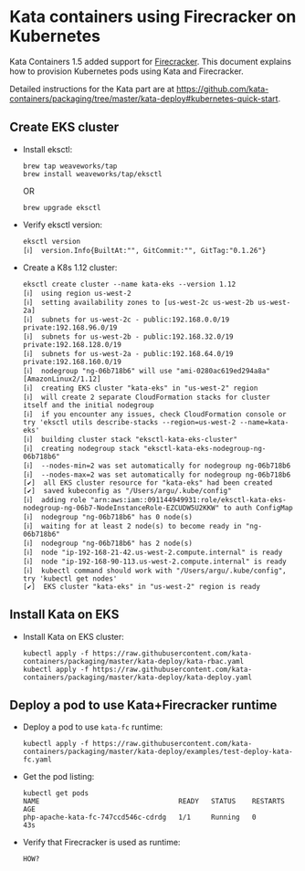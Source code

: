 # Kata containers using Firecracker on Kubernetes

Kata Containers 1.5 added support for [Firecracker](https://aws.amazon.com/blogs/opensource/kata-containers-1-5-firecracker-support/). This document explains how to provision Kubernetes pods using Kata and Firecracker.

Detailed instructions for the Kata part are at https://github.com/kata-containers/packaging/tree/master/kata-deploy#kubernetes-quick-start.

## Create EKS cluster

- Install eksctl:

  ```
  brew tap weaveworks/tap
  brew install weaveworks/tap/eksctl
  ```

  OR

  ```
  brew upgrade eksctl
  ```

- Verify eksctl version:

  ```
  eksctl version
  [ℹ]  version.Info{BuiltAt:"", GitCommit:"", GitTag:"0.1.26"}
  ```

- Create a K8s 1.12 cluster:

	```
	eksctl create cluster --name kata-eks --version 1.12
	[ℹ]  using region us-west-2
	[ℹ]  setting availability zones to [us-west-2c us-west-2b us-west-2a]
	[ℹ]  subnets for us-west-2c - public:192.168.0.0/19 private:192.168.96.0/19
	[ℹ]  subnets for us-west-2b - public:192.168.32.0/19 private:192.168.128.0/19
	[ℹ]  subnets for us-west-2a - public:192.168.64.0/19 private:192.168.160.0/19
	[ℹ]  nodegroup "ng-06b718b6" will use "ami-0280ac619ed294a8a" [AmazonLinux2/1.12]
	[ℹ]  creating EKS cluster "kata-eks" in "us-west-2" region
	[ℹ]  will create 2 separate CloudFormation stacks for cluster itself and the initial nodegroup
	[ℹ]  if you encounter any issues, check CloudFormation console or try 'eksctl utils describe-stacks --region=us-west-2 --name=kata-eks'
	[ℹ]  building cluster stack "eksctl-kata-eks-cluster"
	[ℹ]  creating nodegroup stack "eksctl-kata-eks-nodegroup-ng-06b718b6"
	[ℹ]  --nodes-min=2 was set automatically for nodegroup ng-06b718b6
	[ℹ]  --nodes-max=2 was set automatically for nodegroup ng-06b718b6
	[✔]  all EKS cluster resource for "kata-eks" had been created
	[✔]  saved kubeconfig as "/Users/argu/.kube/config"
	[ℹ]  adding role "arn:aws:iam::091144949931:role/eksctl-kata-eks-nodegroup-ng-06b7-NodeInstanceRole-EZCUDW5U2KKW" to auth ConfigMap
	[ℹ]  nodegroup "ng-06b718b6" has 0 node(s)
	[ℹ]  waiting for at least 2 node(s) to become ready in "ng-06b718b6"
	[ℹ]  nodegroup "ng-06b718b6" has 2 node(s)
	[ℹ]  node "ip-192-168-21-42.us-west-2.compute.internal" is ready
	[ℹ]  node "ip-192-168-90-113.us-west-2.compute.internal" is ready
	[ℹ]  kubectl command should work with "/Users/argu/.kube/config", try 'kubectl get nodes'
	[✔]  EKS cluster "kata-eks" in "us-west-2" region is ready
	```

## Install Kata on EKS

- Install Kata on EKS cluster:

  ```
  kubectl apply -f https://raw.githubusercontent.com/kata-containers/packaging/master/kata-deploy/kata-rbac.yaml
  kubectl apply -f https://raw.githubusercontent.com/kata-containers/packaging/master/kata-deploy/kata-deploy.yaml
  ```

## Deploy a pod to use Kata+Firecracker runtime

- Deploy a pod to use `kata-fc` runtime:

  ```
  kubectl apply -f https://raw.githubusercontent.com/kata-containers/packaging/master/kata-deploy/examples/test-deploy-kata-fc.yaml
  ```

- Get the pod listing:

	```
	kubectl get pods
	NAME                                  READY   STATUS    RESTARTS   AGE
	php-apache-kata-fc-747ccd546c-cdrdg   1/1     Running   0          43s
	```

- Verify that Firecracker is used as runtime:

	```
	HOW?
	```

